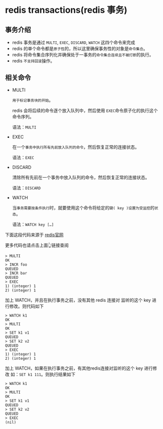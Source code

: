 # redis transactions(redis 事务)

## 事务介绍
- redis 事务是通过 `MULTI`, `EXEC`, `DISCARD`, `WATCH` 这四个命令来完成
- redis 的单个命令都是`原子性`的，所以这里确保事务性的对象是`命令集合`。
- redis 将命令集合序列化并确保处于一事务的`命令集合连续且不被打断`的执行。
- redis `不支持回滚`操作。

## 相关命令
- MULTI

    `用于标记事务块的开始`。

    redis 会将后续的命令逐个放入队列中，然后使用 `EXEC`命令原子化的执行这个命令序列。

    语法：`MULTI`

- EXEC

    在一个`事务中执行所有先前放入队列的命令`，然后恢复正常的连接状态。

    语法：`EXEC`

- DISCARD

    清除所有先前在一个事务中放入队列的命令，然后恢复正常的连接状态。

    语法：`DISCARD`

- WATCH

    当`事务需要按条件执行`时，就要使用这个命令将给定的`键( key )设置为受监控`的`状态`。

    语法：`WATCH key […]`

下面这段代码来源于 [redis官网](https://redis.io/topics/transactions)

更多代码也请点击上面👆链接查阅

```
> MULTI
OK
> INCR foo
QUEUED
> INCR bar
QUEUED
> EXEC
1) (integer) 1
2) (integer) 1

```
加上 WATCH，并且在执行事务之前，没有其他 redis 连接对 监听的这个 key 进行修改。则代码如下
```
> WATCH k1
OK
> MULTI
OK
> SET k1 v1
QUEUED
> SET k2 v2
QUEUED
> EXEC
1) (integer) 1
2) (integer) 1

```
加上 WATCH，如果在执行事务之前，有其他redis连接对监听的这个 key 进行修改 如：`SET k1 111`。则执行结果如下
```
> WATCH k1
OK
> MULTI
OK
> SET k1 v1
QUEUED
> SET k2 v2
QUEUED
> EXEC
(nil)
```

